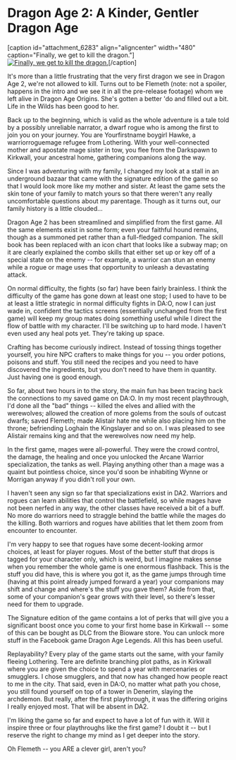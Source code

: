 # Dragon Age 2: A Kinder, Gentler Dragon Age

[caption id="attachment\_6283" align="aligncenter" width="480" caption="Finally, we get to kill the dragon."][![](http://westkarana.com/wp-content/uploads/2011/03/DragonAge2-2011-03-11-23-34-04-11-480x383.jpg "Finally, we get to kill the dragon.")](http://westkarana.com/wp-content/uploads/2011/03/DragonAge2-2011-03-11-23-34-04-11.jpg)[/caption]

It's more than a little frustrating that the very first dragon we see in Dragon Age 2, we're not allowed to kill. Turns out to be Flemeth (note: not a spoiler, happens in the intro and we see it in all the pre-release footage) whom we left alive in Dragon Age Origins. She's gotten a better 'do and filled out a bit. Life in the Wilds has been good to her.

Back up to the beginning, which is valid as the whole adventure is a tale told by a possibly unreliable narrator, a dwarf rogue who is among the first to join you on your journey. You are Yourfirstname boygirl Hawke, a warriorroguemage refugee from Lothering. With your well-connected mother and apostate mage sister in tow, you flee from the Darkspawn to Kirkwall, your ancestral home, gathering companions along the way.

Since I was adventuring with my family, I changed my look at a stall in an underground bazaar that came with the signature edition of the game so that I would look more like my mother and sister. At least the game sets the skin tone of your family to match yours so that there weren't any really uncomfortable questions about my parentage. Though as it turns out, our family history is a little clouded...

Dragon Age 2 has been streamlined and simplified from the first game. All the same elements exist in some form; even your faithful hound remains, though as a summoned pet rather than a full-fledged companion. The skill book has been replaced with an icon chart that looks like a subway map; on it are clearly explained the combo skills that either set up or key off of a special state on the enemy -- for example, a warrior can stun an enemy while a rogue or mage uses that opportunity to unleash a devastating attack.

On normal difficulty, the fights (so far) have been fairly brainless. I think the difficulty of the game has gone down at least one stop; I used to have to be at least a little strategic in normal difficulty fights in DA:O, now I can just wade in, confident the tactics screens (essentially unchanged from the first game) will keep my group mates doing something useful while I direct the flow of battle with my character. I'll be switching up to hard mode. I haven't even used any heal pots yet. They're taking up space.

Crafting has become curiously indirect. Instead of tossing things together yourself, you hire NPC crafters to make things for you -- you order potions, poisons and stuff. You still need the recipes and you need to have discovered the ingredients, but you don't need to have them in quantity. Just having one is good enough.

So far, about two hours in to the story, the main fun has been tracing back the connections to my saved game on DA:O. In my most recent playthrough, I'd done all the "bad" things -- killed the elves and allied with the werewolves; allowed the creation of more golems from the souls of outcast dwarfs; saved Flemeth; made Alistair hate me while also placing him on the throne; befriending Loghain the Kingslayer and so on. I was pleased to see Alistair remains king and that the werewolves now need my help.

In the first game, mages were all-powerful. They were the crowd control, the damage, the healing and once you unlocked the Arcane Warrior specialization, the tanks as well. Playing anything other than a mage was a quaint but pointless choice, since you'd soon be inhabiting Wynne or Morrigan anyway if you didn't roll your own.

I haven't seen any sign so far that specializations exist in DA2. Warriors and rogues can learn abilities that control the battlefield, so while mages have not been nerfed in any way, the other classes have received a bit of a buff. No more do warriors need to straggle behind the battle while the mages do the killing. Both warriors and rogues have abilities that let them zoom from encounter to encounter.

I'm very happy to see that rogues have some decent-looking armor choices, at least for player rogues. Most of the better stuff that drops is tagged for your character only, which is weird, but I imagine makes sense when you remember the whole game is one enormous flashback. This is the stuff you did have, this is where you got it, as the game jumps through time (having at this point already jumped forward a year) your companions may shift and change and where's the stuff you gave them? Aside from that, some of your companion's gear grows with their level, so there's lesser need for them to upgrade.

The Signature edition of the game contains a lot of perks that will give you a significant boost once you come to your first home base in Kirkwall -- some of this can be bought as DLC from the Bioware store. You can unlock more stuff in the Facebook game Dragon Age Legends. All this has been useful.

Replayability? Every play of the game starts out the same, with your family fleeing Lothering. Tere are definite branching plot paths, as in Kirkwall where you are given the choice to spend a year with mercenaries or smugglers. I chose smugglers, and that now has changed how people react to me in the city. That said, even in DA:O, no matter what path you chose, you still found yourself on top of a tower in Denerim, slaying the archdemon. But really, after the first playthrough, it was the differing origins I really enjoyed most. That will be absent in DA2.

I'm liking the game so far and expect to have a lot of fun with it. Will it inspire three or four playthroughs like the first game? I doubt it -- but I reserve the right to change my mind as I get deeper into the story. 

Oh Flemeth -- you ARE a clever girl, aren't you?

